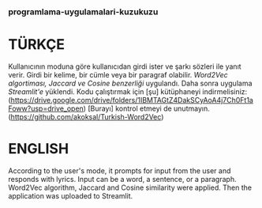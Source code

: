 ### programlama-uygulamalari-kuzukuzu
TÜRKÇE
======
Kullanıcının moduna göre kullanıcıdan girdi ister ve şarkı sözleri ile yanıt verir.
Girdi bir kelime, bir cümle veya bir paragraf olabilir.
*Word2Vec algortiması, Jaccard ve Cosine benzerliği* uygulandı. 
Daha sonra uygulama *Streamlit'e* yüklendi.
Kodu çalıştırmak için [şu] kütüphaneyi indirmelisiniz: (https://drive.google.com/drive/folders/1IBMTAGtZ4DakSCyAoA4j7Ch0Ft1aFoww?usp=drive_open)
[Burayı] kontrol etmeyi de unutmayın. (https://github.com/akoksal/Turkish-Word2Vec)


ENGLISH
======
According to the user's mode, it prompts for input from the user and responds with lyrics.
Input can be a word, a sentence, or a paragraph.
Word2Vec algorithm, Jaccard and Cosine similarity were applied.
Then the application was uploaded to Streamlit.
